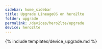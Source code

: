 ```yaml
---
sidebar: home_sidebar
title: Upgrade LineageOS on hero2lte
folder: upgrade
permalink: /devices/hero2lte/upgrade
device: hero2lte
---
```

{% include templates/device_upgrade.md %}
